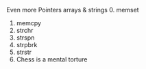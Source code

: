 Even more Pointers arrays & strings
0. memset
1. memcpy
2. strchr
3. strspn
4. strpbrk
5. strstr
6. Chess is a mental torture
